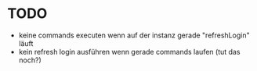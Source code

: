 # TODO

- keine commands executen wenn auf der instanz gerade "refreshLogin" läuft
- kein refresh login ausführen wenn gerade commands laufen (tut das noch?)
